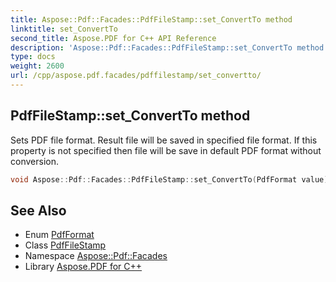 ```yaml
---
title: Aspose::Pdf::Facades::PdfFileStamp::set_ConvertTo method
linktitle: set_ConvertTo
second_title: Aspose.PDF for C++ API Reference
description: 'Aspose::Pdf::Facades::PdfFileStamp::set_ConvertTo method. Sets PDF file format. Result file will be saved in specified file format. If this property is not specified then file will be save in default PDF format without conversion in C++.'
type: docs
weight: 2600
url: /cpp/aspose.pdf.facades/pdffilestamp/set_convertto/
---
```

## PdfFileStamp::set_ConvertTo method


Sets PDF file format. Result file will be saved in specified file format. If this property is not specified then file will be save in default PDF format without conversion.

```cpp
void Aspose::Pdf::Facades::PdfFileStamp::set_ConvertTo(PdfFormat value)
```

## See Also

* Enum [PdfFormat](../../../aspose.pdf/pdfformat/)
* Class [PdfFileStamp](../)
* Namespace [Aspose::Pdf::Facades](../../)
* Library [Aspose.PDF for C++](../../../)
